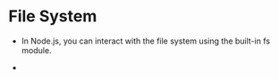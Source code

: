# File System

- In Node.js, you can interact with the file system using the built-in fs module. 

- 
